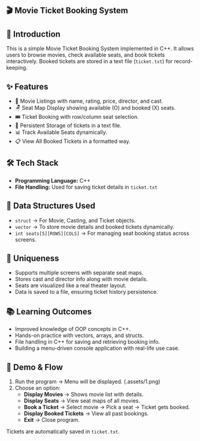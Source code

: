 🎬 Movie Ticket Booking System
---

📖 **Introduction**
---
This is a simple Movie Ticket Booking System implemented in C++. It allows users to browse movies, check available seats, and book tickets interactively. Booked tickets are stored in a text file (`ticket.txt`) for record-keeping.

✨ **Features**
---
- 🎥 Movie Listings with name, rating, price, director, and cast.  
- 🪑 Seat Map Display showing available (O) and booked (X) seats.  
- 🎟️ Ticket Booking with row/column seat selection.  
- 📂 Persistent Storage of tickets in a text file.  
- 📊 Track Available Seats dynamically.  
- 📋 View All Booked Tickets in a formatted way.  

🛠 **Tech Stack**
---
- **Programming Language:** C++  
- **File Handling:** Used for saving ticket details in `ticket.txt`  

📂 **Data Structures Used**
---
- `struct` → For Movie, Casting, and Ticket objects.  
- `vector` → To store movie details and booked tickets dynamically.  
- `int seats[5][ROWS][COLS]` → For managing seat booking status across screens.  

🌟 **Uniqueness**
---
- Supports multiple screens with separate seat maps.  
- Stores cast and director info along with movie details.  
- Seats are visualized like a real theater layout.  
- Data is saved to a file, ensuring ticket history persistence.  

📚 **Learning Outcomes**
---
- Improved knowledge of OOP concepts in C++.  
- Hands-on practice with vectors, arrays, and structs.  
- File handling in C++ for saving and retrieving booking info.  
- Building a menu-driven console application with real-life use case.  

🎥 **Demo & Flow**
---
1. Run the program → Menu will be displayed. (.assets/1.png)
2. Choose an option:  
   - **Display Movies** → Shows movie list with details.  
   - **Display Seats** → View seat maps of all movies.  
   - **Book a Ticket** → Select movie → Pick a seat → Ticket gets booked.  
   - **Display Booked Tickets** → View all past bookings.  
   - **Exit** → Close program.  

Tickets are automatically saved in `ticket.txt`.
